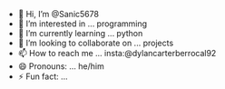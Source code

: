 - 👋 Hi, I’m @Sanic5678
- 👀 I’m interested in ... programming
- 🌱 I’m currently learning ... python
- 💞️ I’m looking to collaborate on ... projects
- 📫 How to reach me ... insta:@dylancarterberrocal92
- 😄 Pronouns: ... he/him
- ⚡ Fun fact: ...  

<!---
Sanic5678/Sanic5678 is a ✨ special ✨ repository because its `README.md` (this file) appears on your GitHub profile.
You can click the Preview link to take a look at your changes.
--->

